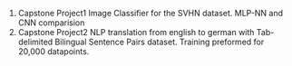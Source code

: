 1. Capstone Project1 Image Classifier for the SVHN dataset. MLP-NN and CNN comparision
2. Capstone Project2 NLP translation from english to german with Tab-delimited Bilingual Sentence Pairs dataset. Training preformed for 20,000 datapoints.
